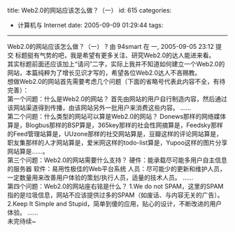 title: Web2.0的网站应该怎么做？（一）
id: 615
categories:
  - 计算机与 Internet
date: 2005-09-09 01:29:44
tags:
---

<div id="msgcns!9697D6160EFEBC17!175" class="bvMsg"><div>Web2.0的网站应该怎么做？（一）
?
由 94smart 在 一, 2005-09-05 23:12 提交
标题挺有气势的吧，我是希望有更多关注、研究Web2.0的达人能进来看。</div>
<div>其实标题前面还应该加上“请问”二字，实际上我并不知道如何建立一个Web2.0的网站，本篇纯粹为了增长见识才写的，希望各位Web2.0达人不吝赐教。</div>
<div>想做Web2.0的网站首先需要考虑几个问题（下面的省略号代表此内容不全，有待完善）：</div>
<div>第一个问题：什么是Web2.0的网站？
首先由网站的用户自行制造内容，然后通过该网站渠道得到传播，由该网站另外一批用户来消费这些内容。
……</div>
<div>第二个问题：什么类型的网站可以算是Web2.0的网站？
Donews那样的网络媒体算是，Blogbus那样的BSP算是，365key那样的社会性网摘算是，Feedsky那样的Feed管理站算是，UUzone那样的社交网站算是，豆瓣这样的评论网站算是，职友集那样的人才网站算是，爱米网这样的todo-list算是，Yupoo这样的图片分享网站算是……。</div>
<div>第三个问题：Web2.0的网站需要什么支持？
硬件：能承载尽可能多用户自主信息的服务器
软件：易用性极佳的Web平台系统
人员：尽可能少的更新和维护人员，一定数量用来改善用户体验的策划/执行人员，适量的技术人员。
……</div>
<div>第四个问题：Web2.0的网站座右铭是什么？
1.We do not SPAM，这里的SPAM指的是垃圾信息，网站不应该提供过多的SPAM（如废话、与内容无关的广告）。
2.Keep It Simple and Stupid，简单到傻的应用，贴心的设计，不断改进的用户体验。
……</div>
<div>未完待续~</div></div>